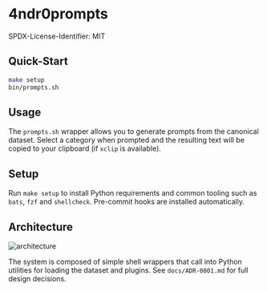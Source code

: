 # 4ndr0prompts

SPDX-License-Identifier: MIT

## Quick-Start

```bash
make setup
bin/prompts.sh
```

## Usage

The `prompts.sh` wrapper allows you to generate prompts from the canonical
dataset. Select a category when prompted and the resulting text will be copied
to your clipboard (if `xclip` is available).

## Setup

Run `make setup` to install Python requirements and common tooling such as
`bats`, `fzf` and `shellcheck`. Pre-commit hooks are installed automatically.

## Architecture

![architecture](docs/architecture.png)

The system is composed of simple shell wrappers that call into Python utilities
for loading the dataset and plugins. See `docs/ADR-0001.md` for full design
decisions.
